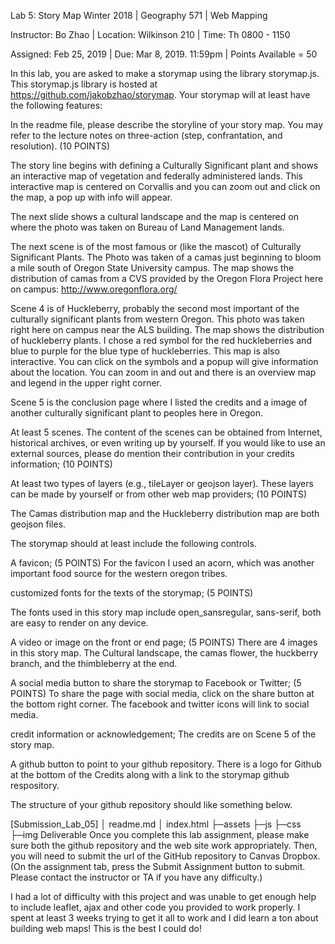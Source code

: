 Lab 5: Story Map
Winter 2018 | Geography 571 | Web Mapping

Instructor: Bo Zhao | Location: Wilkinson 210 | Time: Th 0800 - 1150

Assigned: Feb 25, 2019 | Due: Mar 8, 2019. 11:59pm | Points Available = 50

In this lab, you are asked to make a storymap using the library storymap.js. This storymap.js library is hosted at https://github.com/jakobzhao/storymap. Your storymap will at least have the following features:

In the readme file, please describe the storyline of your story map. You may refer to the lecture notes on three-action (step, confrantation, and resolution). (10 POINTS)

The story line begins with defining a Culturally Significant plant and shows an interactive map of vegetation and federally administered lands. This interactive map is centered on Corvallis and you can zoom out and click on the map, a pop up with info will appear.   

The next slide shows a cultural landscape and the map is centered on where the photo was taken on Bureau of Land Management lands. 

The next scene is of the most famous or (like the mascot) of Culturally Significant Plants. The Photo was taken of a camas just beginning to bloom a mile south of Oregon State University campus. The map shows the distribution of camas from a CVS provided by the Oregon Flora Project here on campus: http://www.oregonflora.org/

Scene 4 is of Huckleberry, probably the second most important of the culturally significant plants from western Oregon.  This photo was taken right here on campus near the ALS building.  The map shows the distribution of huckleberry plants.  I chose a red symbol for the red huckleberries and blue to purple for the blue type of huckleberries.  This map is also interactive. You can click on the symbols and a popup will give information about the location. You can zoom in and out and there is an overview map and legend in the upper right corner. 

Scene 5 is the conclusion page where I listed the credits and a image of another culturally significant plant to peoples here in Oregon.  

At least 5 scenes. The content of the scenes can be obtained from Internet, historical archives, or even writing up by yourself. If you would like to use an external sources, please do mention their contribution in your credits information; (10 POINTS)

At least two types of layers (e.g., tileLayer or geojson layer). These layers can be made by yourself or from other web map providers; (10 POINTS)

The Camas distribution map and the Huckleberry distribution map are both geojson files. 

The storymap should at least include the following controls.



A favicon; (5 POINTS) For the favicon I used an acorn, which was another important food source for the western oregon tribes.

customized fonts for the texts of the storymap; (5 POINTS)

The fonts used in this story map include open_sansregular, sans-serif, both are easy to render on any device. 

A video or image on the front or end page; (5 POINTS)  There are 4 images in this story map.  The Cultural landscape, the camas flower, the huckberry branch, and the thimbleberry at the end. 

A social media button to share the storymap to Facebook or Twitter; (5 POINTS) To share the page with social media, click on the share button at the bottom right corner.  The facebook and twitter icons will link to social media.  

credit information or acknowledgement;   The credits are on Scene 5 of the story map. 

A github button to point to your github repository. There is a logo for Github at the bottom of the Credits along with a link to the storymap github respository. 

The structure of your github repository should like something below.

[Submission_Lab_05]
│   readme.md
│   index.html
├─assets
├─js
├─css
├─img
Deliverable
Once you complete this lab assignment, please make sure both the github repository and the web site work appropriately. Then, you will need to submit the url of the GitHub repository to Canvas Dropbox. (On the assignment tab, press the Submit Assignment button to submit. Please contact the instructor or TA if you have any difficulty.)  

I had a lot of difficulty with this project and was unable to get enough help to include leaflet, ajax and other code you provided to work properly.  I spent at least 3 weeks trying to get it all to work and I did learn a ton about building web maps!  This is the best I could do!


